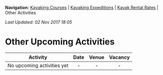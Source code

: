 **Navigation:** [Kayaking Courses](index) &#124; [Kayaking Expeditions](expedition) &#124; [Kayak Rental Rates](rental) &#124; Other Activities

_Last Updated: 02 Nov 2017 18:05_
# Other Upcoming Activities

Activity | Date | Venue | Vacancy
:---:|:---:|:---:|:---:
No upcoming activities yet|-|-|- 

